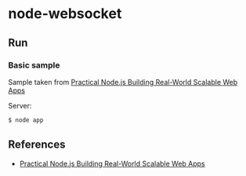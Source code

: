 # node-websocket

## Run

### Basic sample

Sample taken from [Practical Node.js Building Real-World Scalable Web Apps](http://www.apress.com/9781430265955)

Server:

```sh
$ node app
```

## References

* [Practical Node.js Building Real-World Scalable Web Apps](http://www.apress.com/9781430265955)
